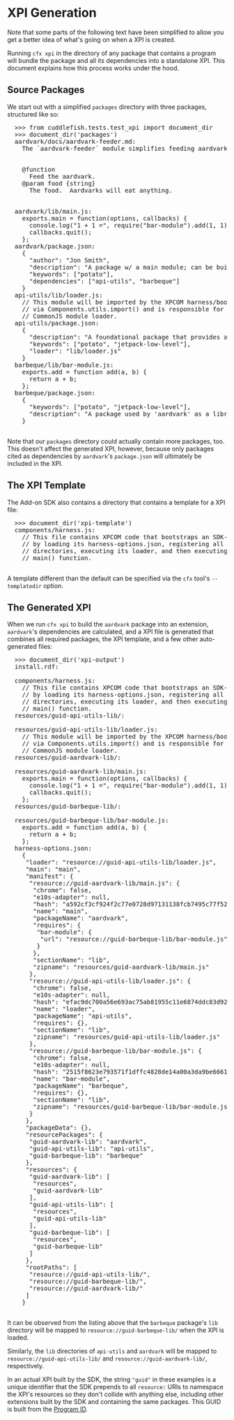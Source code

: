 # XPI Generation #

<span class="aside">
Note that some parts of the following text have been simplified to
allow you get a better idea of what's going on when a XPI is created.
</span>

Running `cfx xpi` in the directory of any package that contains a program
will bundle the package and all its dependencies
into a standalone XPI. This document explains how this process
works under the hood.

Source Packages
---------------

We start out with a simplified `packages` directory with three
packages, structured like so:

<pre>
  >>> from cuddlefish.tests.test_xpi import document_dir
  >>> document_dir('packages')
  aardvark/docs/aardvark-feeder.md:
    The `aardvark-feeder` module simplifies feeding aardvarks.
  <BLANKLINE>
    <api name="feed">
    @function
      Feed the aardvark.
    @param food {string}
      The food.  Aardvarks will eat anything.
    </api>
  <BLANKLINE>
  aardvark/lib/main.js:
    exports.main = function(options, callbacks) {
      console.log("1 + 1 =", require("bar-module").add(1, 1));
      callbacks.quit();
    };
  aardvark/package.json:
    {
      "author": "Jon Smith",
      "description": "A package w/ a main module; can be built into an extension.",
      "keywords": ["potato"],
      "dependencies": ["api-utils", "barbeque"]
    }
  api-utils/lib/loader.js:
    // This module will be imported by the XPCOM harness/boostrapper
    // via Components.utils.import() and is responsible for creating a
    // CommonJS module loader.
  api-utils/package.json:
    {
      "description": "A foundational package that provides a CommonJS module loader implementation.",
      "keywords": ["potato", "jetpack-low-level"],
      "loader": "lib/loader.js"
    }
  barbeque/lib/bar-module.js:
    exports.add = function add(a, b) {
      return a + b;
    };
  barbeque/package.json:
    {
      "keywords": ["potato", "jetpack-low-level"],
      "description": "A package used by 'aardvark' as a library."
    }

</pre>

Note that our `packages` directory could actually contain more
packages, too. This doesn't affect the generated XPI, however, because
only packages cited as dependencies by `aardvark`'s `package.json` will
ultimately be included in the XPI.

The XPI Template
----------------

The Add-on SDK also contains a directory that contains a template for
a XPI file:

<pre>
  >>> document_dir('xpi-template')
  components/harness.js:
    // This file contains XPCOM code that bootstraps an SDK-based add-on
    // by loading its harness-options.json, registering all its resource
    // directories, executing its loader, and then executing its program's
    // main() function.

</pre>

A template different than the default can be specified via the
`cfx` tool's `--templatedir` option.

The Generated XPI
-----------------

When we run `cfx xpi` to build the `aardvark` package into an extension,
`aardvark`'s dependencies are calculated, and a XPI file is generated that
combines all required packages, the XPI template, and a few other
auto-generated files:

<pre>
  >>> document_dir('xpi-output')
  install.rdf:
    <RDF><!-- Extension metadata is here. --></RDF>
  components/harness.js:
    // This file contains XPCOM code that bootstraps an SDK-based add-on
    // by loading its harness-options.json, registering all its resource
    // directories, executing its loader, and then executing its program's
    // main() function.
  resources/guid-api-utils-lib/:
  <BLANKLINE>
  resources/guid-api-utils-lib/loader.js:
    // This module will be imported by the XPCOM harness/boostrapper
    // via Components.utils.import() and is responsible for creating a
    // CommonJS module loader.
  resources/guid-aardvark-lib/:
  <BLANKLINE>
  resources/guid-aardvark-lib/main.js:
    exports.main = function(options, callbacks) {
      console.log("1 + 1 =", require("bar-module").add(1, 1));
      callbacks.quit();
    };
  resources/guid-barbeque-lib/:
  <BLANKLINE>
  resources/guid-barbeque-lib/bar-module.js:
    exports.add = function add(a, b) {
      return a + b;
    };
  harness-options.json:
    {
     "loader": "resource://guid-api-utils-lib/loader.js",
     "main": "main",
     "manifest": {
      "resource://guid-aardvark-lib/main.js": {
       "chrome": false,
       "e10s-adapter": null,
       "hash": "a592cf3cf924f2c77e0728d97131138fcb7495c77f5202ac55c2e0c77ef903c2",
       "name": "main",
       "packageName": "aardvark",
       "requires": {
        "bar-module": {
         "url": "resource://guid-barbeque-lib/bar-module.js"
        }
       },
       "sectionName": "lib",
       "zipname": "resources/guid-aardvark-lib/main.js"
      },
      "resource://guid-api-utils-lib/loader.js": {
       "chrome": false,
       "e10s-adapter": null,
       "hash": "efac9dc700a56e693ac75ab81955c11e6874ddc83d92c11177d643601eaac346",
       "name": "loader",
       "packageName": "api-utils",
       "requires": {},
       "sectionName": "lib",
       "zipname": "resources/guid-api-utils-lib/loader.js"
      },
      "resource://guid-barbeque-lib/bar-module.js": {
       "chrome": false,
       "e10s-adapter": null,
       "hash": "2515f8623e793571f1dffc4828de14a00a3da9be666147f8cebb3b3f1929e4d6",
       "name": "bar-module",
       "packageName": "barbeque",
       "requires": {},
       "sectionName": "lib",
       "zipname": "resources/guid-barbeque-lib/bar-module.js"
      }
     },
     "packageData": {},
     "resourcePackages": {
      "guid-aardvark-lib": "aardvark",
      "guid-api-utils-lib": "api-utils",
      "guid-barbeque-lib": "barbeque"
     },
     "resources": {
      "guid-aardvark-lib": [
       "resources",
       "guid-aardvark-lib"
      ],
      "guid-api-utils-lib": [
       "resources",
       "guid-api-utils-lib"
      ],
      "guid-barbeque-lib": [
       "resources",
       "guid-barbeque-lib"
      ]
     },
     "rootPaths": [
      "resource://guid-api-utils-lib/",
      "resource://guid-barbeque-lib/",
      "resource://guid-aardvark-lib/"
     ]
    }

</pre>

It can be observed from the listing above that the `barbeque` package's `lib`
directory will be mapped to `resource://guid-barbeque-lib/` when the XPI is
loaded.

Similarly, the `lib` directories of `api-utils` and `aardvark` will be
mapped to `resource://guid-api-utils-lib/` and
`resource://guid-aardvark-lib/`, respectively.

In an actual XPI built by the SDK, the string `"guid"` in these
examples is a unique identifier that the SDK prepends to all
`resource:` URIs to namespace the XPI's resources so they don't
collide with anything else, including other extensions built by the
SDK and containing the same packages. This GUID is built from the
[Program ID](/dev-guide/addon-development/program-id).
